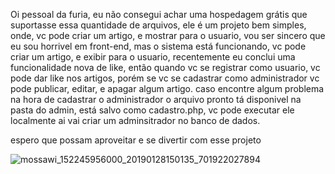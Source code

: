 Oi pessoal da furia, eu não consegui achar uma hospedagem grátis que suportasse essa quantidade de arquivos, ele é um projeto bem simples, onde, vc pode criar um artigo, e mostrar para o usuario, vou ser sincero que eu sou horrivel em front-end, mas o sistema está funcionando, vc pode criar um artigo, e exibir para o usuario, recentemente eu conclui uma funcionalidade nova de like, então quando vc se registrar como usuario, vc pode dar like nos artigos, porém se vc se cadastrar como administrador vc pode publicar, editar, e apagar algum artigo. caso encontre algum problema na hora de cadastrar o administrador o arquivo pronto tá disponivel na pasta do admin, está salvo como cadastro.php, vc pode executar ele localmente ai vai criar um adminsitrador no banco de dados.

espero que possam aproveitar e se divertir com esse projeto



![mossawi_152245956000_20190128150135_701922027894](https://github.com/user-attachments/assets/145f7ebe-2066-41b1-b31e-5873a067d854)
